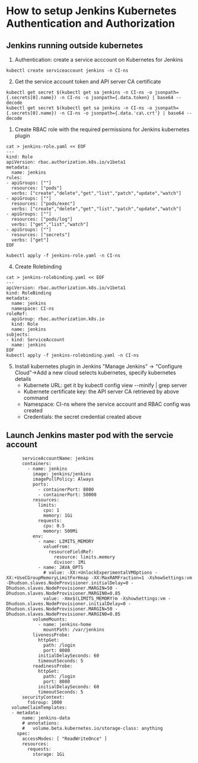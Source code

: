 # How to setup Jenkins Kubernetes Authentication and Authorization
## Jenkins running outside kubernetes
1. Authentication: create a service acccount on Kubernetes for Jenkins 
```
kubectl create serviceaccount jenkins -n CI-ns
```
2. Get the service account token and API server CA certificate
```
kubectl get secret $(kubectl get sa jenkins -n CI-ns -o jsonpath={.secrets[0].name}) -n CI-ns -o jsonpath={.data.token} | base64 --decode
kubectl get secret $(kubectl get sa jenkins -n CI-ns -o jsonpath={.secrets[0].name}) -n CI-ns -o jsonpath={.data.'ca\.crt'} | base64 --decode
```
1. Create RBAC role with the required permissions for Jenkins kubernetes plugin 
```
cat > jenkins-role.yaml << EOF
---
kind: Role
apiVersion: rbac.authorization.k8s.io/v1beta1
metadata:
  name: jenkins
rules:
- apiGroups: [""]
  resources: ["pods"]
  verbs: ["create","delete","get","list","patch","update","watch"]
- apiGroups: [""]
  resources: ["pods/exec"]
  verbs: ["create","delete","get","list","patch","update","watch"]
- apiGroups: [""]
  resources: ["pods/log"]
  verbs: ["get","list","watch"]
- apiGroups: [""]
  resources: ["secrets"]
  verbs: ["get"]
EOF

kubectl apply -f jenkins-role.yaml -n CI-ns
```
4. Create Rolebinding
```
cat > jenkins-rolebinding.yaml << EOF
---
apiVersion: rbac.authorization.k8s.io/v1beta1
kind: RoleBinding
metadata:
  name: jenkins
  namespace: CI-ns
roleRef:
  apiGroup: rbac.authorization.k8s.io
  kind: Role
  name: jenkins
subjects:
- kind: ServiceAccount
  name: jenkins
EOF
kubectl apply -f jenkins-rolebinding.yaml -n CI-ns
```   

5. Install kubernetes plugin in Jenkins
"Manage Jenkins" -> "Configure Cloud"->Add a new cloud selects kubernetes, specify kubernetes details
   -  Kubernete URL: get it by kubectl config view --minify | grep server
   -  Kubernete certificate key: the API server CA retrieved by above command
   -  Namespace: CI-ns where the service account and RBAC config was created
   -  Credentials: the secret credential created above

## Launch Jenkins master pod with the servcie account
```
      serviceAccountName: jenkins
      containers:
        - name: jenkins
          image: jenkins/jenkins
          imagePullPolicy: Always
          ports:
            - containerPort: 8080
            - containerPort: 50000
          resources:
            limits:
              cpu: 1
              memory: 1Gi
            requests:
              cpu: 0.5
              memory: 500Mi
          env:
            - name: LIMITS_MEMORY
              valueFrom:
                resourceFieldRef:
                  resource: limits.memory
                  divisor: 1Mi
            - name: JAVA_OPTS
              # value: -XX:+UnlockExperimentalVMOptions -XX:+UseCGroupMemoryLimitForHeap -XX:MaxRAMFraction=1 -XshowSettings:vm -Dhudson.slaves.NodeProvisioner.initialDelay=0 -Dhudson.slaves.NodeProvisioner.MARGIN=50 -Dhudson.slaves.NodeProvisioner.MARGIN0=0.85
              value: -Xmx$(LIMITS_MEMORY)m -XshowSettings:vm -Dhudson.slaves.NodeProvisioner.initialDelay=0 -Dhudson.slaves.NodeProvisioner.MARGIN=50 -Dhudson.slaves.NodeProvisioner.MARGIN0=0.85
          volumeMounts:
            - name: jenkins-home
              mountPath: /var/jenkins
          livenessProbe:
            httpGet:
              path: /login
              port: 8080
            initialDelaySeconds: 60
            timeoutSeconds: 5
          readinessProbe:
            httpGet:
              path: /login
              port: 8080
            initialDelaySeconds: 60
            timeoutSeconds: 5
      securityContext:
        fsGroup: 1000
  volumeClaimTemplates:
  - metadata:
      name: jenkins-data
      # annotations:
      #   volume.beta.kubernetes.io/storage-class: anything
    spec:
      accessModes: [ "ReadWriteOnce" ]
      resources:
        requests:
          storage: 1Gi
```